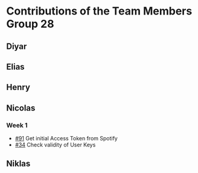 # Contributions of the Team Members Group 28

## Diyar

## Elias

## Henry

## Nicolas
### Week 1

* [#91](https://github.com/sopra-fs24-group-28/spotify-memory-server/issues/91) Get initial Access Token from Spotify
* [#34](https://github.com/sopra-fs24-group-28/spotify-memory-server/issues/34) Check validity of User Keys 

## Niklas
